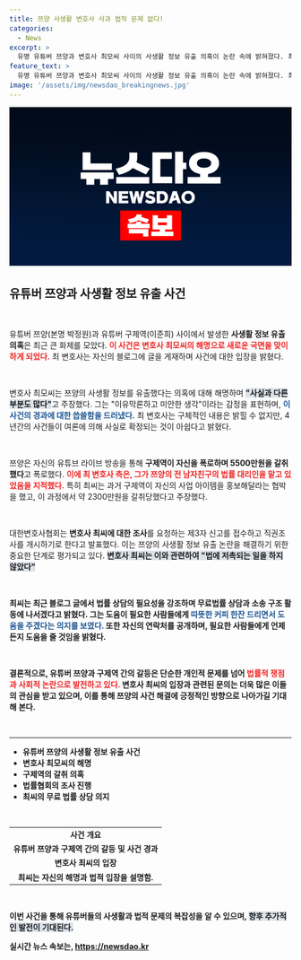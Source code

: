 ```yaml
---
title: 쯔양 사생활 변호사 사과 법적 문제 없다!
categories:
  - News
excerpt: >
  유명 유튜버 쯔양과 변호사 최모씨 사이의 사생활 정보 유출 의혹이 논란 속에 밝혀졌다. 최씨는 구제역에 정보를 넘긴 혐의를 인정하면서도 사실과 다른 주장에 대해 해명했다. 쯔양의 폭로로 시작된 사건은 커져만 가고 있다. 과연 진실은 무엇일까?
feature_text: >
  유명 유튜버 쯔양과 변호사 최모씨 사이의 사생활 정보 유출 의혹이 논란 속에 밝혀졌다. 최씨는 구제역에 정보를 넘긴 혐의를 인정하면서도 사실과 다른 주장에 대해 해명했다. 쯔양의 폭로로 시작된 사건은 커져만 가고 있다. 과연 진실은 무엇일까?
image: '/assets/img/newsdao_breakingnews.jpg'
---
```


<p><img src="/assets/img/newsdao_breakingnews.jpg" alt="implanttips 속보" /></p>

<h2 data-ke-size="size26">유튜버 쯔양과 사생활 정보 유출 사건</h2>

<p data-ke-size="size16">&nbsp;</p> 

<p>유튜버 쯔양(본명 박정원)과 유튜버 구제역(이준희) 사이에서 발생한 <b>사생활 정보 유출 의혹</b>은 최근 큰 화제를 모았다. <b><span style="color: #ee2323;">이 사건은 변호사 최모씨의 해명으로 새로운 국면을 맞이하게 되었다.</span></b> 최 변호사는 자신의 블로그에 글을 게재하며 사건에 대한 입장을 밝혔다.</p>

<p data-ke-size="size16">&nbsp;</p> 

<p>변호사 최모씨는 쯔양의 사생활 정보를 유출했다는 의혹에 대해 해명하며 <b><span style="background-color: #21538527;">"사실과 다른 부분도 많다"</span></b>고 주장했다. 그는 "이유막론하고 미안한 생각"이라는 감정을 표현하며, <b><span style="color: #1a5490;">이 사건의 경과에 대한 씁쓸함을 드러냈다.</span></b> 최 변호사는 구체적인 내용은 밝힐 수 없지만, 4년간의 사건들이 여론에 의해 사실로 확정되는 것이 아쉽다고 밝혔다.</p>

<p data-ke-size="size16">&nbsp;</p> 

<p>쯔양은 자신의 유튜브 라이브 방송을 통해 <b>구제역이 자신을 폭로하며 5500만원을 갈취했다</b>고 폭로했다. <b><span style="color: #ee2323;">이에 최 변호사 측은, 그가 쯔양의 전 남자친구의 법률 대리인을 맡고 있었음을 지적했다.</span></b> 특히 최씨는 과거 구제역이 자신의 사업 아이템을 홍보해달라는 협박을 했고, 이 과정에서 약 2300만원을 갈취당했다고 주장했다. </p>

<p data-ke-size="size16">&nbsp;</p> 

<p>대한변호사협회는 <b>변호사 최씨에 대한 조사</b>를 요청하는 제3자 신고를 접수하고 직권조사를 개시하기로 한다고 발표했다. 이는 쯔양의 사생활 정보 유출 논란을 해결하기 위한 중요한 단계로 평가되고 있다. <b><span style="background-color: #21538527;">변호사 최씨는 이와 관련하여 "법에 저촉되는 일을 하지 않았다"</span></b고 강력히 주장을 했다. </p>

<p data-ke-size="size16">&nbsp;</p> 

<p>최씨는 최근 블로그 글에서 <b>법률 상담의 필요성을 강조하며 무료법률 상담과 소송 구조 활동에 나서겠다고 밝혔다</b>. 그는 도움이 필요한 사람들에게 <b><span style="color: #1a5490;">따뜻한 커피 한잔 드리면서 도움을 주겠다는 의지를 보였다.</span></b> 또한 자신의 연락처를 공개하며, 필요한 사람들에게 언제든지 도움을 줄 것임을 밝혔다.</p>

<p data-ke-size="size16">&nbsp;</p> 

<p>결론적으로, 유튜버 쯔양과 구제역 간의 갈등은 단순한 개인적 문제를 넘어 <b><span style="color: #ee2323;">법률적 쟁점과 사회적 논란으로 발전하고 있다.</span></b> 변호사 최씨의 입장과 관련된 문의는 더욱 많은 이들의 관심을 받고 있으며, 이를 통해 쯔양의 사건 해결에 긍정적인 방향으로 나아가길 기대해 본다. </p>

<p data-ke-size="size16">&nbsp;</p> 

<hr>

<ul>
    <li>유튜버 쯔양의 사생활 정보 유출 사건</li>
    <li>변호사 최모씨의 해명</li>
    <li>구제역의 갈취 의혹</li>
    <li>법률협회의 조사 진행</li>
    <li>최씨의 무료 법률 상담 의지</li>
</ul>

<p data-ke-size="size16">&nbsp;</p> 

<table style="width: 100%;">
    <tr>
        <td style="text-align: center; height: 17px;"><b>사건 개요</b></td>
    </tr>
    <tr>
        <td style="text-align: center; height: 17px;">유튜버 쯔양과 구제역 간의 갈등 및 사건 경과</td>
    </tr>
    <tr>
        <td style="text-align: center; height: 17px;"><b>변호사 최씨의 입장</b></td>
    </tr>
    <tr>
        <td style="text-align: center; height: 17px;">최씨는 자신의 해명과 법적 입장을 설명함.</td>
    </tr>
</table>

<p data-ke-size="size16">&nbsp;</p> 

<p>이번 사건을 통해 유튜버들의 사생활과 법적 문제의 복잡성을 알 수 있으며, <b><span style="background-color: #21538527;">향후 추가적인 발전이 기대된다.</span></b></p>
실시간 뉴스 속보는, <a href="https://newsdao.kr" rel="dofollow">https://newsdao.kr</a>


